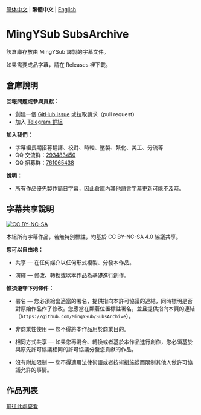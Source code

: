 [简体中文](README.md) | **繁體中文** | [English](README_en.md)

# MingYSub SubsArchive

該倉庫存放由 MingYSub 譯製的字幕文件。

如果需要成品字幕，請在 Releases 裡下載。

## 倉庫說明

**回報問題或參與貢獻：**

- 創建一個 [GitHub issue](https://github.com/MingYSub/SubsArchive/issues) 或拉取請求（pull request）
- 加入 [Telegram 群組](https://t.me/MingYSub)

**加入我們：**

- 字幕組長期招募翻譯、校對、時軸、壓製、繁化、美工、分流等
- QQ 交流群：[293483450](https://qm.qq.com/q/6Si4fglFLO)
- QQ 招募群：[761065438](https://qm.qq.com/q/VyLCow65Q4)

**說明：**

- 所有作品優先製作簡日字幕，因此倉庫內其他語言字幕更新可能不及時。

## 字幕共享說明

[![CC BY-NC-SA](https://licensebuttons.net/l/by-nc-sa/4.0/88x31.png)](https://creativecommons.org/licenses/by-nc-sa/4.0/)

本組所有字幕作品，若無特別標註，均基於 CC BY-NC-SA 4.0 協議共享。

**您可以自由地：**

- 共享 — 在任何媒介以任何形式複製、分發本作品。

- 演繹 — 修改、轉換或以本作品為基礎進行創作。

**惟須遵守下列條件：**

- 署名 — 您必須給出適當的署名，提供指向本許可協議的連結，同時標明是否對原始作品作了修改。您應當在顯著位置標註署名，並且提供指向本頁的連結（`https://github.com/MingYSub/SubsArchive`）。

- 非商業性使用 — 您不得將本作品用於商業目的。

- 相同方式共享 — 如果您再混合、轉換或者基於本作品進行創作，您必須基於與原先許可協議相同的許可協議分發您貢獻的作品。

- 沒有附加限制 — 您不得適用法律術語或者技術措施從而限制其他人做許可協議允許的事情。

## 作品列表

[前往此處查看](https://github.com/users/MingYSub/projects/1)
